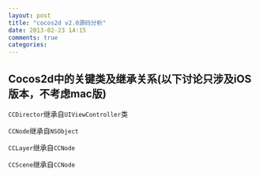 ```yaml
---
layout: post
title: "cocos2d v2.0源码分析"
date: 2013-02-23 14:15
comments: true
categories: 
---
```

## Cocos2d中的关键类及继承关系(以下讨论只涉及iOS版本，不考虑mac版) ##

`CCDirector`继承自`UIViewController`类

`CCNode`继承自`NSObject`

`CCLayer`继承自`CCNode`

`CCScene`继承自`CCNode`
